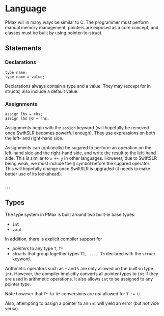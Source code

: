 #  Language

PMax will in many ways be similar to C. The programmer must perform manual memory management, pointers are exposed as a core concept, and classes must be built by using pointer-to-struct.

## Statements

### Declarations

```
type name;
type name = value;
```

Declarations always contain a type and a value. They may (except for in structs) also include a default value.

### Assignments

```
assign lhs = rhs;
assign lhs @O = rhs;
```

Assignments begin with the `assign` keyword (will hopefully be removed once SwiftSLR becomes powerful enough). They use expressions on both the left- and right-hand side.

Assignments can (optionally) be sugared to perform an operation on the left-hand side and the right-hand side, and write the result to the left-hand side. This is similar to `x += y` in other languages. However, due to SwiftSLR being weak, we must include the `@` symbol before the sugared operator. This will hopefully change once SwiftSLR is upgraded (it needs to make better use of its lookahead).

### ...

## Types

The type system in PMax is built around two built-in base types:
- `int`
- `void`

In addition, there is explicit compiler support for
- _pointers_ to any type `T`, `T*`
- _structs_ that group together types `T1, ..., Tn` declared with the `struct` keyword.

Arithmetic operators such as `+` and `%` are only allowed on the built-in type `int`. However, the compiler implicitly converts all pointer types to `int` if they are used in arithmetic operations. It also allows `int` to be assigned to any pointer type.

Note however that `T*`-to-`U*` conversions are _not_ allowed for `T != U`.

Also, attempting to _assign_ a pointer to an `int` will yield an error (but _not_ vice versa).
